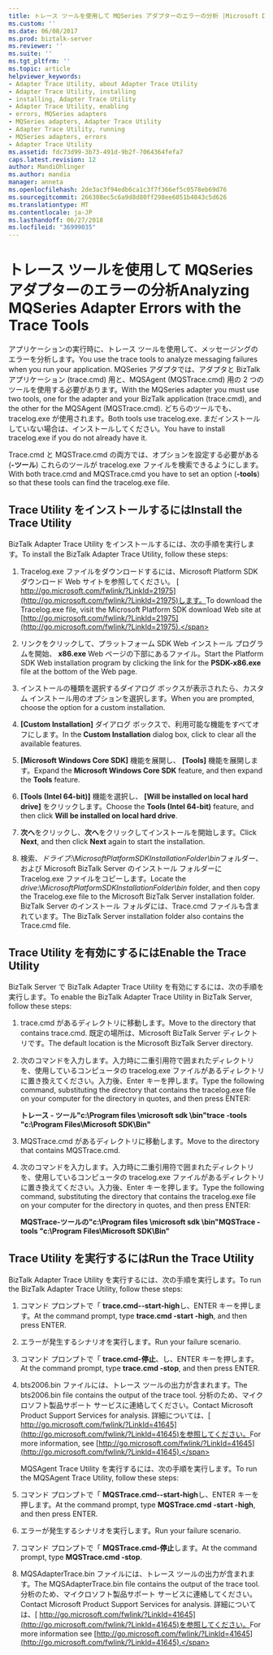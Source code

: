 ```yaml
---
title: トレース ツールを使用して MQSeries アダプターのエラーの分析 |Microsoft Docs
ms.custom: ''
ms.date: 06/08/2017
ms.prod: biztalk-server
ms.reviewer: ''
ms.suite: ''
ms.tgt_pltfrm: ''
ms.topic: article
helpviewer_keywords:
- Adapter Trace Utility, about Adapter Trace Utility
- Adapter Trace Utility, installing
- installing, Adapter Trace Utility
- Adapter Trace Utility, enabling
- errors, MQSeries adapters
- MQSeries adapters, Adapter Trace Utility
- Adapter Trace Utility, running
- MQSeries adapters, errors
- Adapter Trace Utility
ms.assetid: fdc73d99-3b73-491d-9b2f-7064364fefa7
caps.latest.revision: 12
author: MandiOhlinger
ms.author: mandia
manager: anneta
ms.openlocfilehash: 2de3ac3f94edb6ca1c3f7f366ef5c0578eb69d76
ms.sourcegitcommit: 266308ec5c6a9d8d80ff298ee6051b4843c5d626
ms.translationtype: MT
ms.contentlocale: ja-JP
ms.lasthandoff: 06/27/2018
ms.locfileid: "36999035"
---
```

# <a name="analyzing-mqseries-adapter-errors-with-the-trace-tools"></a><span data-ttu-id="f6089-102">トレース ツールを使用して MQSeries アダプターのエラーの分析</span><span class="sxs-lookup"><span data-stu-id="f6089-102">Analyzing MQSeries Adapter Errors with the Trace Tools</span></span>
<span data-ttu-id="f6089-103">アプリケーションの実行時に、トレース ツールを使用して、メッセージングのエラーを分析します。</span><span class="sxs-lookup"><span data-stu-id="f6089-103">You use the trace tools to analyze messaging failures when you run your application.</span></span> <span data-ttu-id="f6089-104">MQSeries アダプタでは、アダプタと BizTalk アプリケーション (trace.cmd) 用と、MQSAgent (MQSTrace.cmd) 用の 2 つのツールを使用する必要があります。</span><span class="sxs-lookup"><span data-stu-id="f6089-104">With the MQSeries adapter you must use two tools, one for the adapter and your BizTalk application (trace.cmd), and the other for the MQSAgent (MQSTrace.cmd).</span></span> <span data-ttu-id="f6089-105">どちらのツールでも、tracelog.exe が使用されます。</span><span class="sxs-lookup"><span data-stu-id="f6089-105">Both tools use tracelog.exe.</span></span> <span data-ttu-id="f6089-106">まだインストールしていない場合は、インストールしてください。</span><span class="sxs-lookup"><span data-stu-id="f6089-106">You have to install tracelog.exe if you do not already have it.</span></span>  

 <span data-ttu-id="f6089-107">Trace.cmd と MQSTrace.cmd の両方では、オプションを設定する必要がある (**-ツール**) これらのツールが tracelog.exe ファイルを検索できるようにします。</span><span class="sxs-lookup"><span data-stu-id="f6089-107">With both trace.cmd and MQSTrace.cmd you have to set an option (**-tools**) so that these tools can find the tracelog.exe file.</span></span>  

## <a name="install-the-trace-utility"></a><span data-ttu-id="f6089-108">Trace Utility をインストールするには</span><span class="sxs-lookup"><span data-stu-id="f6089-108">Install the Trace Utility</span></span>  
 <span data-ttu-id="f6089-109">BizTalk Adapter Trace Utility をインストールするには、次の手順を実行します。</span><span class="sxs-lookup"><span data-stu-id="f6089-109">To install the BizTalk Adapter Trace Utility, follow these steps:</span></span>  

1.  <span data-ttu-id="f6089-110">Tracelog.exe ファイルをダウンロードするには、Microsoft Platform SDK ダウンロード Web サイトを参照してください。 [ http://go.microsoft.com/fwlink/?LinkId=21975](http://go.microsoft.com/fwlink/?LinkId=21975)します。</span><span class="sxs-lookup"><span data-stu-id="f6089-110">To download the Tracelog.exe file, visit the Microsoft Platform SDK download Web site at [http://go.microsoft.com/fwlink/?LinkId=21975](http://go.microsoft.com/fwlink/?LinkId=21975).</span></span>  

2.  <span data-ttu-id="f6089-111">リンクをクリックして、プラットフォーム SDK Web インストール プログラムを開始、 **x86.exe** Web ページの下部にあるファイル。</span><span class="sxs-lookup"><span data-stu-id="f6089-111">Start the Platform SDK Web installation program by clicking the link for the **PSDK-x86.exe** file at the bottom of the Web page.</span></span>  

3.  <span data-ttu-id="f6089-112">インストールの種類を選択するダイアログ ボックスが表示されたら、カスタム インストール用のオプションを選択します。</span><span class="sxs-lookup"><span data-stu-id="f6089-112">When you are prompted, choose the option for a custom installation.</span></span>  

4.  <span data-ttu-id="f6089-113">**[Custom Installation]** ダイアログ ボックスで、利用可能な機能をすべてオフにします。</span><span class="sxs-lookup"><span data-stu-id="f6089-113">In the **Custom Installation** dialog box, click to clear all the available features.</span></span>  

5.  <span data-ttu-id="f6089-114">**[Microsoft Windows Core SDK]** 機能を展開し、 **[Tools]** 機能を展開します。</span><span class="sxs-lookup"><span data-stu-id="f6089-114">Expand the **Microsoft Windows Core SDK** feature, and then expand the **Tools** feature.</span></span>  

6.  <span data-ttu-id="f6089-115">**[Tools (Intel 64-bit)]** 機能を選択し、 **[Will be installed on local hard drive]** をクリックします。</span><span class="sxs-lookup"><span data-stu-id="f6089-115">Choose the **Tools (Intel 64-bit)** feature, and then click **Will be installed on local hard drive**.</span></span>  

7.  <span data-ttu-id="f6089-116">**次へ**をクリックし、**次へ**をクリックしてインストールを開始します。</span><span class="sxs-lookup"><span data-stu-id="f6089-116">Click **Next**, and then click **Next** again to start the installation.</span></span>  

8.  <span data-ttu-id="f6089-117">検索、*ドライブ*:\\*MicrosoftPlatformSDKInstallationFolder\bin*フォルダー、および Microsoft BizTalk Server のインストール フォルダーに Tracelog.exe ファイルをコピーします。</span><span class="sxs-lookup"><span data-stu-id="f6089-117">Locate the *drive*:\\*MicrosoftPlatformSDKInstallationFolder\bin* folder, and then copy the Tracelog.exe file to the Microsoft BizTalk Server installation folder.</span></span> <span data-ttu-id="f6089-118">BizTalk Server のインストール フォルダには、Trace.cmd ファイルも含まれています。</span><span class="sxs-lookup"><span data-stu-id="f6089-118">The BizTalk Server installation folder also contains the Trace.cmd file.</span></span>  

## <a name="enable-the-trace-utility"></a><span data-ttu-id="f6089-119">Trace Utility を有効にするには</span><span class="sxs-lookup"><span data-stu-id="f6089-119">Enable the Trace Utility</span></span>  
 <span data-ttu-id="f6089-120">BizTalk Server で BizTalk Adapter Trace Utility を有効にするには、次の手順を実行します。</span><span class="sxs-lookup"><span data-stu-id="f6089-120">To enable the BizTalk Adapter Trace Utility in BizTalk Server, follow these steps:</span></span>  

1.  <span data-ttu-id="f6089-121">trace.cmd があるディレクトリに移動します。</span><span class="sxs-lookup"><span data-stu-id="f6089-121">Move to the directory that contains trace.cmd.</span></span> <span data-ttu-id="f6089-122">既定の場所は、Microsoft BizTalk Server ディレクトリです。</span><span class="sxs-lookup"><span data-stu-id="f6089-122">The default location is the Microsoft BizTalk Server directory.</span></span>  

2.  <span data-ttu-id="f6089-123">次のコマンドを入力します。入力時に二重引用符で囲まれたディレクトリを、使用しているコンピュータの tracelog.exe ファイルがあるディレクトリに置き換えてください。入力後、Enter キーを押します。</span><span class="sxs-lookup"><span data-stu-id="f6089-123">Type the following command, substituting the directory that contains the tracelog.exe file on your computer for the directory in quotes, and then press ENTER:</span></span>  

     <span data-ttu-id="f6089-124">**トレース - ツール"c:\Program files \microsoft sdk \bin"**</span><span class="sxs-lookup"><span data-stu-id="f6089-124">**trace -tools "c:\Program Files\Microsoft SDK\Bin"**</span></span>  

3.  <span data-ttu-id="f6089-125">MQSTrace.cmd があるディレクトリに移動します。</span><span class="sxs-lookup"><span data-stu-id="f6089-125">Move to the directory that contains MQSTrace.cmd.</span></span>  

4.  <span data-ttu-id="f6089-126">次のコマンドを入力します。入力時に二重引用符で囲まれたディレクトリを、使用しているコンピュータの tracelog.exe ファイルがあるディレクトリに置き換えてください。入力後、Enter キーを押します。</span><span class="sxs-lookup"><span data-stu-id="f6089-126">Type the following command, substituting the directory that contains the tracelog.exe file on your computer for the directory in quotes, and then press ENTER:</span></span>  

     <span data-ttu-id="f6089-127">**MQSTrace-ツールの"c:\Program files \microsoft sdk \bin"**</span><span class="sxs-lookup"><span data-stu-id="f6089-127">**MQSTrace -tools "c:\Program Files\Microsoft SDK\Bin"**</span></span>  

## <a name="run-the-trace-utility"></a><span data-ttu-id="f6089-128">Trace Utility を実行するには</span><span class="sxs-lookup"><span data-stu-id="f6089-128">Run the Trace Utility</span></span>  
 <span data-ttu-id="f6089-129">BizTalk Adapter Trace Utility を実行するには、次の手順を実行します。</span><span class="sxs-lookup"><span data-stu-id="f6089-129">To run the BizTalk Adapter Trace Utility, follow these steps:</span></span>  

1. <span data-ttu-id="f6089-130">コマンド プロンプトで「 **trace.cmd--start-high**し、ENTER キーを押します。</span><span class="sxs-lookup"><span data-stu-id="f6089-130">At the command prompt, type **trace.cmd -start -high**, and then press ENTER.</span></span>  

2. <span data-ttu-id="f6089-131">エラーが発生するシナリオを実行します。</span><span class="sxs-lookup"><span data-stu-id="f6089-131">Run your failure scenario.</span></span>  

3. <span data-ttu-id="f6089-132">コマンド プロンプトで「 **trace.cmd-停止**、し、ENTER キーを押します。</span><span class="sxs-lookup"><span data-stu-id="f6089-132">At the command prompt, type **trace.cmd -stop**, and then press ENTER.</span></span>  

4. <span data-ttu-id="f6089-133">bts2006.bin ファイルには、トレース ツールの出力が含まれます。</span><span class="sxs-lookup"><span data-stu-id="f6089-133">The bts2006.bin file contains the output of the trace tool.</span></span> <span data-ttu-id="f6089-134">分析のため、マイクロソフト製品サポート サービスに連絡してください。</span><span class="sxs-lookup"><span data-stu-id="f6089-134">Contact Microsoft Product Support Services for analysis.</span></span> <span data-ttu-id="f6089-135">詳細については、[ http://go.microsoft.com/fwlink/?LinkId=41645](http://go.microsoft.com/fwlink/?LinkId=41645)を参照してください。</span><span class="sxs-lookup"><span data-stu-id="f6089-135">For more information, see [http://go.microsoft.com/fwlink/?LinkId=41645](http://go.microsoft.com/fwlink/?LinkId=41645).</span></span>  

   <span data-ttu-id="f6089-136">MQSAgent Trace Utility を実行するには、次の手順を実行します。</span><span class="sxs-lookup"><span data-stu-id="f6089-136">To run the MQSAgent Trace Utility, follow these steps:</span></span>  

5. <span data-ttu-id="f6089-137">コマンド プロンプトで「 **MQSTrace.cmd--start-high**し、ENTER キーを押します。</span><span class="sxs-lookup"><span data-stu-id="f6089-137">At the command prompt, type **MQSTrace.cmd -start -high**, and then press ENTER.</span></span>  

6. <span data-ttu-id="f6089-138">エラーが発生するシナリオを実行します。</span><span class="sxs-lookup"><span data-stu-id="f6089-138">Run your failure scenario.</span></span>  

7. <span data-ttu-id="f6089-139">コマンド プロンプトで「 **MQSTrace.cmd-停止**します。</span><span class="sxs-lookup"><span data-stu-id="f6089-139">At the command prompt, type **MQSTrace.cmd -stop**.</span></span>  

8. <span data-ttu-id="f6089-140">MQSAdapterTrace.bin ファイルには、トレース ツールの出力が含まれます。</span><span class="sxs-lookup"><span data-stu-id="f6089-140">The MQSAdapterTrace.bin file contains the output of the trace tool.</span></span> <span data-ttu-id="f6089-141">分析のため、マイクロソフト製品サポート サービスに連絡してください。</span><span class="sxs-lookup"><span data-stu-id="f6089-141">Contact Microsoft Product Support Services for analysis.</span></span> <span data-ttu-id="f6089-142">詳細については、[ http://go.microsoft.com/fwlink/?LinkId=41645](http://go.microsoft.com/fwlink/?LinkId=41645)を参照してください。</span><span class="sxs-lookup"><span data-stu-id="f6089-142">For more information see [http://go.microsoft.com/fwlink/?LinkId=41645](http://go.microsoft.com/fwlink/?LinkId=41645).</span></span>
